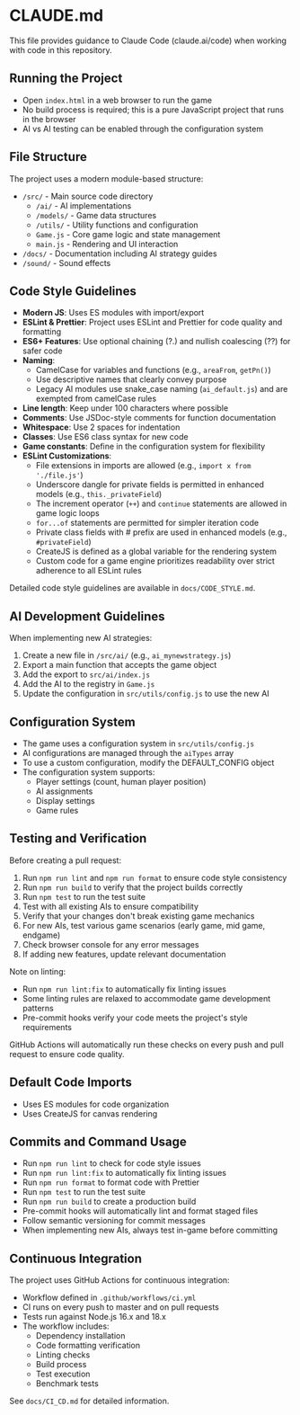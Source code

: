 # CLAUDE.md

This file provides guidance to Claude Code (claude.ai/code) when working with code in this repository.

## Running the Project

- Open `index.html` in a web browser to run the game
- No build process is required; this is a pure JavaScript project that runs in the browser
- AI vs AI testing can be enabled through the configuration system

## File Structure

The project uses a modern module-based structure:

- `/src/` - Main source code directory
  - `/ai/` - AI implementations
  - `/models/` - Game data structures
  - `/utils/` - Utility functions and configuration
  - `Game.js` - Core game logic and state management
  - `main.js` - Rendering and UI interaction
- `/docs/` - Documentation including AI strategy guides
- `/sound/` - Sound effects

## Code Style Guidelines

- **Modern JS**: Uses ES modules with import/export
- **ESLint & Prettier**: Project uses ESLint and Prettier for code quality and formatting
- **ES6+ Features**: Use optional chaining (?.) and nullish coalescing (??) for safer code
- **Naming**:
  - CamelCase for variables and functions (e.g., `areaFrom`, `getPn()`)
  - Use descriptive names that clearly convey purpose
  - Legacy AI modules use snake_case naming (`ai_default.js`) and are exempted from camelCase rules
- **Line length**: Keep under 100 characters where possible
- **Comments**: Use JSDoc-style comments for function documentation
- **Whitespace**: Use 2 spaces for indentation
- **Classes**: Use ES6 class syntax for new code
- **Game constants**: Define in the configuration system for flexibility
- **ESLint Customizations**:
  - File extensions in imports are allowed (e.g., `import x from './file.js'`)
  - Underscore dangle for private fields is permitted in enhanced models (e.g., `this._privateField`)
  - The increment operator (`++`) and `continue` statements are allowed in game logic loops
  - `for...of` statements are permitted for simpler iteration code
  - Private class fields with # prefix are used in enhanced models (e.g., `#privateField`)
  - CreateJS is defined as a global variable for the rendering system
  - Custom code for a game engine prioritizes readability over strict adherence to all ESLint rules

Detailed code style guidelines are available in `docs/CODE_STYLE.md`.

## AI Development Guidelines

When implementing new AI strategies:

1. Create a new file in `/src/ai/` (e.g., `ai_mynewstrategy.js`)
2. Export a main function that accepts the game object
3. Add the export to `src/ai/index.js`
4. Add the AI to the registry in `Game.js`
5. Update the configuration in `src/utils/config.js` to use the new AI

## Configuration System

- The game uses a configuration system in `src/utils/config.js`
- AI configurations are managed through the `aiTypes` array
- To use a custom configuration, modify the DEFAULT_CONFIG object
- The configuration system supports:
  - Player settings (count, human player position)
  - AI assignments
  - Display settings
  - Game rules

## Testing and Verification

Before creating a pull request:

1. Run `npm run lint` and `npm run format` to ensure code style consistency
2. Run `npm run build` to verify that the project builds correctly
3. Run `npm test` to run the test suite
4. Test with all existing AIs to ensure compatibility
5. Verify that your changes don't break existing game mechanics
6. For new AIs, test various game scenarios (early game, mid game, endgame)
7. Check browser console for any error messages
8. If adding new features, update relevant documentation

Note on linting:
- Run `npm run lint:fix` to automatically fix linting issues
- Some linting rules are relaxed to accommodate game development patterns
- Pre-commit hooks verify your code meets the project's style requirements

GitHub Actions will automatically run these checks on every push and pull request to ensure code quality.

## Default Code Imports

- Uses ES modules for code organization
- Uses CreateJS for canvas rendering

## Commits and Command Usage

- Run `npm run lint` to check for code style issues
- Run `npm run lint:fix` to automatically fix linting issues
- Run `npm run format` to format code with Prettier
- Run `npm test` to run the test suite
- Run `npm run build` to create a production build
- Pre-commit hooks will automatically lint and format staged files
- Follow semantic versioning for commit messages
- When implementing new AIs, always test in-game before committing

## Continuous Integration

The project uses GitHub Actions for continuous integration:

- Workflow defined in `.github/workflows/ci.yml`
- CI runs on every push to master and on pull requests
- Tests run against Node.js 16.x and 18.x
- The workflow includes:
  - Dependency installation
  - Code formatting verification
  - Linting checks
  - Build process
  - Test execution
  - Benchmark tests

See `docs/CI_CD.md` for detailed information.

